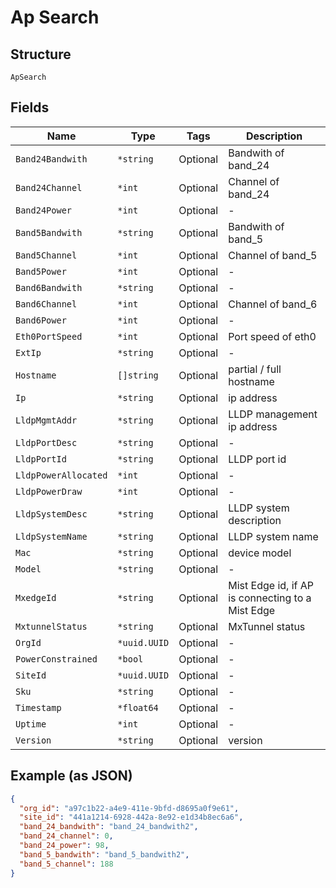 
# Ap Search

## Structure

`ApSearch`

## Fields

| Name | Type | Tags | Description |
|  --- | --- | --- | --- |
| `Band24Bandwith` | `*string` | Optional | Bandwith of band_24 |
| `Band24Channel` | `*int` | Optional | Channel of band_24 |
| `Band24Power` | `*int` | Optional | - |
| `Band5Bandwith` | `*string` | Optional | Bandwith of band_5 |
| `Band5Channel` | `*int` | Optional | Channel of band_5 |
| `Band5Power` | `*int` | Optional | - |
| `Band6Bandwith` | `*string` | Optional | - |
| `Band6Channel` | `*int` | Optional | Channel of band_6 |
| `Band6Power` | `*int` | Optional | - |
| `Eth0PortSpeed` | `*int` | Optional | Port speed of eth0 |
| `ExtIp` | `*string` | Optional | - |
| `Hostname` | `[]string` | Optional | partial / full hostname |
| `Ip` | `*string` | Optional | ip address |
| `LldpMgmtAddr` | `*string` | Optional | LLDP management ip address |
| `LldpPortDesc` | `*string` | Optional | - |
| `LldpPortId` | `*string` | Optional | LLDP port id |
| `LldpPowerAllocated` | `*int` | Optional | - |
| `LldpPowerDraw` | `*int` | Optional | - |
| `LldpSystemDesc` | `*string` | Optional | LLDP system description |
| `LldpSystemName` | `*string` | Optional | LLDP system name |
| `Mac` | `*string` | Optional | device model |
| `Model` | `*string` | Optional | - |
| `MxedgeId` | `*string` | Optional | Mist Edge id, if AP is connecting to a Mist Edge |
| `MxtunnelStatus` | `*string` | Optional | MxTunnel status |
| `OrgId` | `*uuid.UUID` | Optional | - |
| `PowerConstrained` | `*bool` | Optional | - |
| `SiteId` | `*uuid.UUID` | Optional | - |
| `Sku` | `*string` | Optional | - |
| `Timestamp` | `*float64` | Optional | - |
| `Uptime` | `*int` | Optional | - |
| `Version` | `*string` | Optional | version |

## Example (as JSON)

```json
{
  "org_id": "a97c1b22-a4e9-411e-9bfd-d8695a0f9e61",
  "site_id": "441a1214-6928-442a-8e92-e1d34b8ec6a6",
  "band_24_bandwith": "band_24_bandwith2",
  "band_24_channel": 0,
  "band_24_power": 98,
  "band_5_bandwith": "band_5_bandwith2",
  "band_5_channel": 188
}
```

